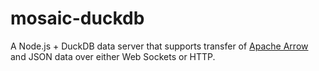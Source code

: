 # mosaic-duckdb

A Node.js + DuckDB data server that supports transfer of [Apache Arrow](https://arrow.apache.org/) and JSON data over either Web Sockets or HTTP.
